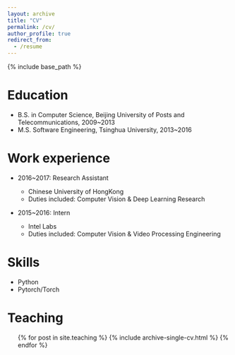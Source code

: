 ```yaml
---
layout: archive
title: "CV"
permalink: /cv/
author_profile: true
redirect_from:
  - /resume
---
```


{% include base_path %}

Education
======
* B.S. in Computer Science, Beijing University of Posts and Telecommunications, 2009~2013
* M.S. Software Engineering, Tsinghua University, 2013~2016

Work experience
======
* 2016~2017: Research Assistant
  * Chinese University of HongKong
  * Duties included: Computer Vision & Deep Learning Research
  <!---* Supervisor: C --->

* 2015~2016: Intern
  * Intel Labs
  * Duties included: Computer Vision & Video Processing Engineering
  <!---* Supervisor: C --->

Skills
======
* Python
* Pytorch/Torch

<!--
Publications
======
  <ul>{% for post in site.publications %}
    {% include archive-single-cv.html %}
  {% endfor %}</ul>

Talks
======
  <ul>{% for post in site.talks %}
    {% include archive-single-talk-cv.html %}
  {% endfor %}</ul>
-->

Teaching
======
  <ul>{% for post in site.teaching %}
    {% include archive-single-cv.html %}
  {% endfor %}</ul>
